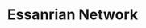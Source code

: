 ---
date created: Friday, December 8th 2023, 10:57:06 pm
date modified: Thursday, December 14th 2023, 12:21:54 am
eleventyNavigation:
  key: Essanrian Network
  parent: Material Plane
layout: base.njk
title: Essanrian Network
type: Continent
---